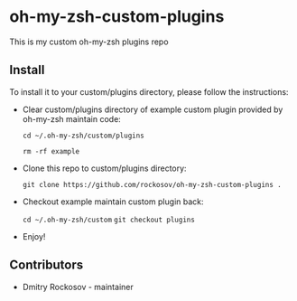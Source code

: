 # oh-my-zsh-custom-plugins

This is my custom oh-my-zsh plugins repo

## Install

To install it to your custom/plugins directory, please follow the instructions:

- Clear custom/plugins directory of example custom plugin provided by oh-my-zsh maintain code:

    `cd ~/.oh-my-zsh/custom/plugins`

    `rm -rf example`

- Clone this repo to custom/plugins directory:

   `git clone https://github.com/rockosov/oh-my-zsh-custom-plugins .`

- Checkout example maintain custom plugin back:

    `cd ~/.oh-my-zsh/custom`
    `git checkout plugins`

- Enjoy!

## Contributors

- Dmitry Rockosov - maintainer
